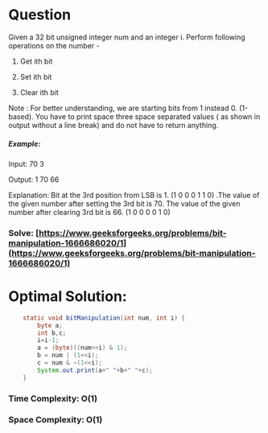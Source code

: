 # Question

Given a 32 bit unsigned integer num and an integer i. Perform following operations on the number - 

1. Get ith bit

2. Set ith bit

3. Clear ith bit

Note : For better understanding, we are starting bits from 1 instead 0. (1-based). You have to print space three space separated values ( as shown in output without a line break) and do not have to return anything.

##### Example:

Input: 70 3

Output: 1 70 66

Explanation: Bit at the 3rd position from LSB is 1. (1 0 0 0 1 1 0) .The value of the given number after setting the 3rd bit is 70. The value of the given number after clearing 3rd bit is 66. (1 0 0 0 0 1 0)

### Solve: [https://www.geeksforgeeks.org/problems/bit-manipulation-1666686020/1](https://www.geeksforgeeks.org/problems/bit-manipulation-1666686020/1)
   


# Optimal Solution:  
``` java
    static void bitManipulation(int num, int i) {
        byte a;
        int b,c;
        i=i-1;
        a = (byte)((num>>i) & 1);
        b = num | (1<<i);
        c = num & ~(1<<i);
        System.out.print(a+" "+b+" "+c);
    }
```
### Time Complexity: O(1)  
### Space Complexity: O(1) 